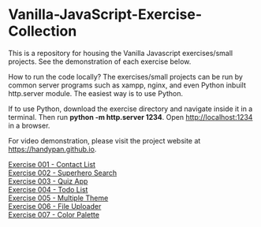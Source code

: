 # Vanilla-JavaScript-Exercise-Collection

This is a repository for housing the Vanilla Javascript exercises/small projects. See the demonstration of each exercise below.

How to run the code locally?
The exercises/small projects can be run by common server programs such as xampp, nginx, and even Python inbuilt http.server module. The easiest way is to use Python. 

If to use Python, download the exercise directory and navigate inside it in a terminal. Then run <b>python -m http.server 1234</b>. Open <a href="http://localhost:1234" target="_blank">http://localhost:1234</a> in a browser. 

For video demonstration, please visit the project website at <a href="https://handypan.github.io" target="_blank">https://handypan.github.io</a>.

[Exercise 001 - Contact List](https://handypan.github.io/Vanilla-JavaScript-Exercise-Collection/ex001-contact-list/)<br>
[Exercise 002 - Superhero Search](https://handypan.github.io/Vanilla-JavaScript-Exercise-Collection/ex002-superhero-search/)<br>
[Exercise 003 - Quiz App](https://handypan.github.io/Vanilla-JavaScript-Exercise-Collection/ex003-quiz-app/)<br>
[Exercise 004 - Todo List](https://handypan.github.io/Vanilla-JavaScript-Exercise-Collection/ex004-todo-list/)<br>
[Exercise 005 - Multiple Theme](https://handypan.github.io/Vanilla-JavaScript-Exercise-Collection/ex005-multiple-theme/)<br>
[Exercise 006 - File Uploader](https://handypan.github.io/Vanilla-JavaScript-Exercise-Collection/ex006-file-uploader/)<br>
[Exercise 007 - Color Palette](https://handypan.github.io/Vanilla-JavaScript-Exercise-Collection/ex007-color-palette/)<br>
